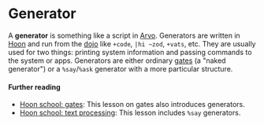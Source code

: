 # Generator

A **generator** is something like a script in [Arvo](arvo.md). Generators are written in [Hoon](hoon.md) and run from the [dojo](dojo.md) like `+code`, `|hi ~zod`, `+vats`, etc. They are usually used for two things: printing system information and passing commands to the system or apps. Generators are either ordinary [gates](gate.md) (a "naked generator") or a `%say`/`%ask` generator with a more particular structure.

#### Further reading

- [Hoon school: gates](../courses/hoon-school/D-gates.md): This lesson on gates also introduces generators.
- [Hoon school: text processing](../courses/hoon-school/J-stdlib-text.md#say-generators): This lesson includes `%say` generators.

